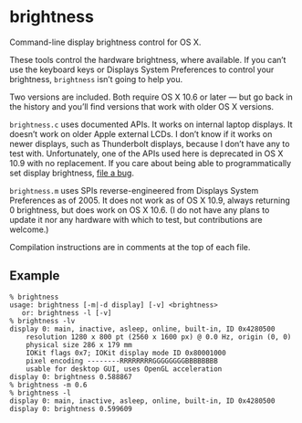 brightness
==========

Command-line display brightness control for OS X.

These tools control the hardware brightness, where available.  If you can’t use the keyboard keys or Displays System Preferences to control your brightness, `brightness` isn’t going to help you.

Two versions are included.  Both require OS X 10.6 or later — but go back in the history and you’ll find versions that work with older OS X versions.

`brightness.c` uses documented APIs.  It works on internal laptop displays.  It doesn’t work on older Apple external LCDs.  I don’t know if it works on newer displays, such as Thunderbolt displays, because I don’t have any to test with.  Unfortunately, one of the APIs used here is deprecated in OS X 10.9 with no replacement.  If you care about being able to programmatically set display brightness, [file a bug](http://bugreport.apple.com/).

`brightness.m` uses SPIs reverse-engineered from Displays System Preferences as of 2005.  It does not work as of OS X 10.9, always returning 0 brightness, but does work on OS X 10.6.  (I do not have any plans to update it nor any hardware with which to test, but contributions are welcome.)

Compilation instructions are in comments at the top of each file.

Example
-------
````
% brightness
usage: brightness [-m|-d display] [-v] <brightness>
   or: brightness -l [-v]
% brightness -lv
display 0: main, inactive, asleep, online, built-in, ID 0x4280500
	resolution 1280 x 800 pt (2560 x 1600 px) @ 0.0 Hz, origin (0, 0)
	physical size 286 x 179 mm
	IOKit flags 0x7; IOKit display mode ID 0x80001000
	pixel encoding --------RRRRRRRRGGGGGGGGBBBBBBBB
	usable for desktop GUI, uses OpenGL acceleration
display 0: brightness 0.588867
% brightness -m 0.6
% brightness -l
display 0: main, inactive, asleep, online, built-in, ID 0x4280500
display 0: brightness 0.599609
````
